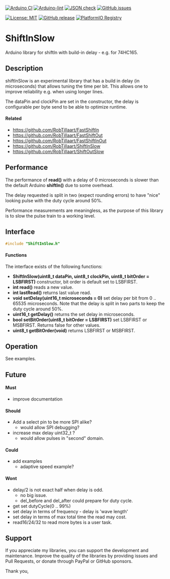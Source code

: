
[![Arduino CI](https://github.com/RobTillaart/ShiftInSlow/workflows/Arduino%20CI/badge.svg)](https://github.com/marketplace/actions/arduino_ci)
[![Arduino-lint](https://github.com/RobTillaart/ShiftInSlow/actions/workflows/arduino-lint.yml/badge.svg)](https://github.com/RobTillaart/ShiftInSlow/actions/workflows/arduino-lint.yml)
[![JSON check](https://github.com/RobTillaart/ShiftInSlow/actions/workflows/jsoncheck.yml/badge.svg)](https://github.com/RobTillaart/ShiftInSlow/actions/workflows/jsoncheck.yml)
[![GitHub issues](https://img.shields.io/github/issues/RobTillaart/ShiftInSlow.svg)](https://github.com/RobTillaart/ShiftInSlow/issues)

[![License: MIT](https://img.shields.io/badge/license-MIT-green.svg)](https://github.com/RobTillaart/ShiftInSlow/blob/master/LICENSE)
[![GitHub release](https://img.shields.io/github/release/RobTillaart/ShiftInSlow.svg?maxAge=3600)](https://github.com/RobTillaart/ShiftInSlow/releases)
[![PlatformIO Registry](https://badges.registry.platformio.org/packages/robtillaart/library/ShiftInSlow.svg)](https://registry.platformio.org/libraries/robtillaart/ShiftInSlow)


# ShiftInSlow

Arduino library for shiftIn with build-in delay - e.g. for 74HC165.


## Description

shiftInSlow is an experimental library that has a build in delay (in microseconds) that allows tuning the time per bit. 
This allows one to improve reliability e.g. when using longer lines.

The dataPin and clockPin are set in the constructor, the delay is configurable per byte send to be able to optimize runtime.


#### Related

- https://github.com/RobTillaart/FastShiftIn
- https://github.com/RobTillaart/FastShiftOut
- https://github.com/RobTillaart/FastShiftInOut
- https://github.com/RobTillaart/ShiftInSlow
- https://github.com/RobTillaart/ShiftOutSlow


## Performance

The performance of **read()** with a delay of 0 microseconds is slower than the default Arduino 
**shiftIn()** due to some overhead. 

The delay requested is split in two (expect rounding errors) to have "nice" looking pulse
with the duty cycle around 50%.

Performance measurements are meaningless, as the purpose of this library is to 
slow the pulse train to a working level.


## Interface

```cpp
#include "ShiftInSlow.h"
```

#### Functions

The interface exists of the following functions:
- **ShiftInSlow(uint8_t dataPin, uint8_t clockPin, uint8_t bitOrder = LSBFIRST)** constructor, 
bit order is default set to LSBFIRST.
- **int read()** reads a new value.
- **int lastRead()** returns last value read.
- **void setDelay(uint16_t microseconds = 0)** set delay per bit from 0 .. 65535 microseconds. 
Note that the delay is split in two parts to keep the duty cycle around 50%.
- **uint16_t getDelay()** returns the set delay in microseconds.
- **bool setBitOrder(uint8_t bitOrder = LSBFIRST)** set LSBFIRST or MSBFIRST. Returns false for other values.
- **uint8_t getBitOrder(void)** returns LSBFIRST or MSBFIRST.


## Operation

See examples.


## Future

#### Must

- improve documentation

#### Should

- Add a select pin to be more SPI alike?
  - would allow SPI debugging?
- increase max delay uint32_t ?
  - would allow pulses in "second" domain.

#### Could

- add examples
  - adaptive speed example?

#### Wont

- delay/2 is not exact half when delay is odd.
  - no big issue.
  - del_before and del_after could prepare for duty cycle.
- get set dutyCycle(0 .. 99%)
- set delay in terms of frequency - delay is 'wave length'
- set delay in terms of max total time the read may cost.
- read16/24/32 to read more bytes is a user task.


## Support

If you appreciate my libraries, you can support the development and maintenance.
Improve the quality of the libraries by providing issues and Pull Requests, or
donate through PayPal or GitHub sponsors.

Thank you,
